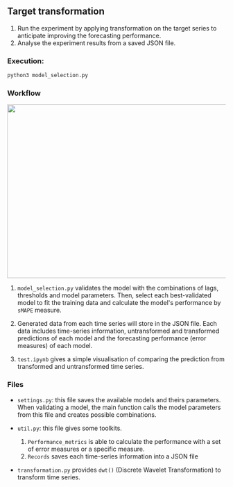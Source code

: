## Target transformation

1. Run the experiment by applying transformation on the target series to anticipate improving the forecasting performance.
2. Analyse the experiment results from a saved JSON file.

### Execution:
```bash
python3 model_selection.py
```

### Workflow
<img src="https://imgur.com/Dnp83KV.png" width="900" height="400">


1. <code>model_selection.py</code> validates the model with the combinations of lags, thresholds and model parameters. Then, select each best-validated model to fit the training data and calculate the model's performance by <code>sMAPE</code> measure.

2. Generated data from each time series will store in the JSON file. Each data includes time-series information, untransformed and transformed predictions of each model and the forecasting performance (error measures) of each model.

3. <code>test.ipynb</code> gives a simple visualisation of comparing the prediction from transformed and untransformed time series.

### Files

- <code>settings.py</code>: this file saves the available models and theirs parameters. When validating a model, the main function calls the model parameters from this file and creates possible combinations.

- <code>util.py</code>: this file gives some toolkits.
  1. <code>Performance_metrics</code> is able to calculate the performance with a set of error measures or a specific measure.
  2. <code>Records</code> saves each time-series information into a JSON file

- <code>transformation.py</code> provides <code>dwt()</code> (Discrete Wavelet Transformation) to transform time series.
